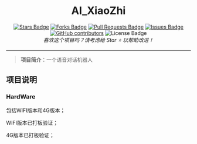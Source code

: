 <h1 align="center">AI_XiaoZhi</h1>
<div align="center">
<a href="https://github.com/mixiaojiediy/AI_XiaoZhi/stargazers"><img src="https://img.shields.io/github/stars/mixiaojiediy/AI_XiaoZhi" alt="Stars Badge"/></a>
<a href="https://github.com/mixiaojiediy/AI_XiaoZhi/network/members"><img src="https://img.shields.io/github/forks/mixiaojiediy/AI_XiaoZhi" alt="Forks Badge"/></a>
<a href="https://github.com/mixiaojiediy/AI_XiaoZhi/pulls"><img src="https://img.shields.io/github/issues-pr/mixiaojiediy/AI_XiaoZhi" alt="Pull Requests Badge"/></a>
<a href="https://github.com/mixiaojiediy/AI_XiaoZhi/issues"><img src="https://img.shields.io/github/issues/mixiaojiediy/AI_XiaoZhi" alt="Issues Badge"/></a>
<a href="https://github.com/mixiaojiediy/AI_XiaoZhi/graphs/contributors"><img alt="GitHub contributors" src="https://img.shields.io/github/contributors/mixiaojiediy/AI_XiaoZhi?color=2b9348"></a>
<a><img src="https://img.shields.io/github/license/mixiaojiediy/AI_XiaoZhi?color=2b9348" alt="License Badge"/></a>
</div>
<div align="center">
<i>喜欢这个项目吗？请考虑给 Star ⭐️ 以帮助改进！</i>
</div>

---

>**项目简介**：一个语音对话机器人

## 项目说明 

### HardWare

包括WIFI版本和4G版本；

WIFI版本已打板验证；

4G版本已打板验证；








